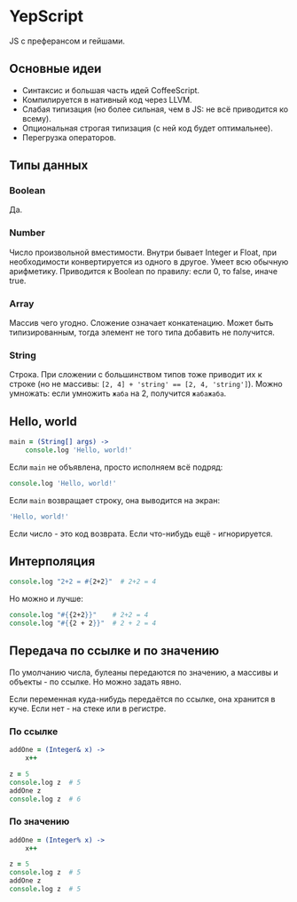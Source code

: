 # YepScript

JS с преферансом и гейшами.


## Основные идеи

* Синтаксис и большая часть идей CoffeeScript.
* Компилируется в нативный код через LLVM.
* Слабая типизация (но более сильная, чем в JS: не всё приводится ко всему).
* Опциональная строгая типизация (с ней код будет оптимальнее).
* Перегрузка операторов.


## Типы данных


### Boolean

Да.


### Number

Число произвольной вместимости. Внутри бывает Integer и Float, при необходимости конвертируется из одного в другое. Умеет всю обычную арифметику. Приводится к Boolean по правилу: если 0, то false, иначе true.


### Array

Массив чего угодно. Сложение означает конкатенацию. Может быть типизированным, тогда элемент не того типа добавить не получится.


### String

Строка. При сложении с большинством типов тоже приводит их к строке (но не массивы: `[2, 4] + 'string' == [2, 4, 'string']`). Можно умножать: если умножить `жаба` на 2, получится `жабажаба`.


## Hello, world

```coffeescript
main = (String[] args) ->
	console.log 'Hello, world!'
```

Если `main` не объявлена, просто исполняем всё подряд:

```coffeescript
console.log 'Hello, world!'
```

Если `main` возвращает строку, она выводится на экран:

```coffeescript
'Hello, world!'
```

Если число - это код возврата. Если что-нибудь ещё - игнорируется.


## Интерполяция

```coffeescript
console.log "2+2 = #{2+2}"  # 2+2 = 4
```

Но можно и лучше:

```coffeescript
console.log "#{{2+2}}"    # 2+2 = 4
console.log "#{{2 + 2}}"  # 2 + 2 = 4
```


## Передача по ссылке и по значению

По умолчанию числа, булеаны передаются по значению, а массивы и объекты - по ссылке. Но можно задать явно.

Если переменная куда-нибудь передаётся по ссылке, она хранится в куче. Если нет - на стеке или в регистре.

### По ссылке

```coffeescript
addOne = (Integer& x) ->
	x++

z = 5
console.log z  # 5
addOne z
console.log z  # 6
```

### По значению

```coffeescript
addOne = (Integer% x) ->
	x++

z = 5
console.log z  # 5
addOne z
console.log z  # 5
```
